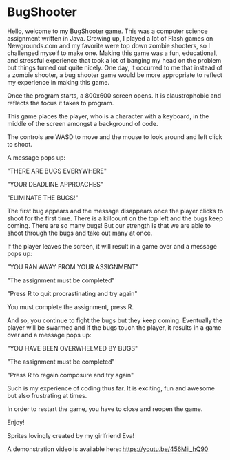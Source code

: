 # BugShooter

Hello, welcome to my BugShooter game. This was a computer science assignment written in Java.
Growing up, I played a lot of Flash games on Newgrounds.com and my favorite were top down zombie shooters, so I challenged myself to make one. 
Making this game was a fun, educational, and stressful experience that took a lot of banging my head on the problem but things turned out quite nicely.
One day, it occurred to me that instead of a zombie shooter, a bug shooter game would be more appropriate to reflect my experience in making this game.

Once the program starts, a 800x600 screen opens. It is claustrophobic and reflects the focus it takes to program. 

This game places the player, who is a character with a keyboard, in the middle of the screen amongst a background of code. 

The controls are WASD to move and the mouse to look around and left click to shoot.

A message pops up: 

"THERE ARE BUGS EVERYWHERE"

"YOUR DEADLINE APPROACHES"

"ELIMINATE THE BUGS!"

The first bug appears and the message disappears once the player clicks to shoot for the first time.
There is a killcount on the top left and the bugs keep coming. There are so many bugs! 
But our strength is that we are able to shoot through the bugs and take out many at once.

If the player leaves the screen, it will result in a game over and a message pops up:

"YOU RAN AWAY FROM YOUR ASSIGNMENT"

"The assignment must be completed"

"Press R to quit procrastinating and try again"

You must complete the assignment, press R.

And so, you continue to fight the bugs but they keep coming. Eventually the player will be 
swarmed and if the bugs touch the player, it results in a game over and a message pops up:

"YOU HAVE BEEN OVERWHELMED BY BUGS"

"The assignment must be completed"

"Press R to regain composure and try again"

Such is my experience of coding thus far. It is exciting, fun and awesome but also frustrating at times.

In order to restart the game, you have to close and reopen the game.

Enjoy!
 
Sprites lovingly created by my girlfriend Eva!

A demonstration video is available here:
https://youtu.be/456Mii_hQ90

